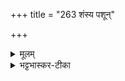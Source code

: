 +++
title = "263 शंस्य पशून्"

+++


<details><summary>मूलम्</summary>

शꣳस्य॑ प॒शून् मे॑ गोपाय ।   
द्वि॒पादो॒ ये चतु॑ष्पदः ॥25॥  
अ॒ष्टाश॑फाश् च॒ य इ॒हाग्ने᳚ ।  
ये चैक॑शफा आशु॒गाः ।
</details>

<details><summary>भट्टभास्कर-टीका</summary>

हे शंस्य! स्तुत्य! मे मम पशून् गोपाय रक्ष । द्विपादो मनुष्यादयः ये च चतुष्पदो गवादयः । छान्दसः पद्भावः 'पादस्य लोपः'इति लोपः समासान्तः । द्विपाद इत्यत्र 'द्वित्रिभ्यां पद्दन्'इते उत्तरपदान्तोदात्तत्वम् । चतुष्पदो विशेष्यन्ते - ये अष्टाशफाः अष्टखुरादयो गवादयः ये चैकशफाः अश्वादयः आशुगाः श्रीघ्रगतयः तान् सर्वान् गोपाय हे अग्ने! ॥
</details>